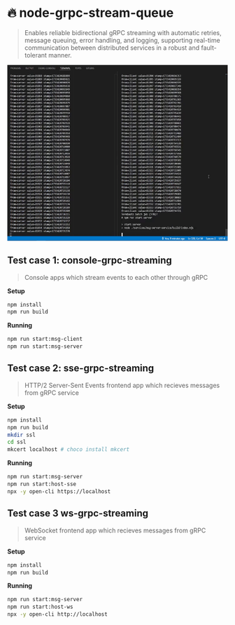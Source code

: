# 🔥 node-grpc-stream-queue

> Enables reliable bidirectional gRPC streaming with automatic retries, message queuing, error handling, and logging, supporting real-time communication between distributed services in a robust and fault-tolerant manner.

![screencast](./screencast.gif)

## Test case 1: console-grpc-streaming

> Console apps which stream events to each other through gRPC

**Setup**

```bash
npm install
npm run build
```

**Running**

```bash
npm run start:msg-client
npm run start:msg-server
```

## Test case 2: sse-grpc-streaming

> HTTP/2 Server-Sent Events frontend app which recieves messages from gRPC service

**Setup**

```bash
npm install
npm run build
mkdir ssl
cd ssl
mkcert localhost # choco install mkcert
```

**Running**

```bash
npm run start:msg-server
npm run start:host-sse
npx -y open-cli https://localhost
```

## Test case 3 ws-grpc-streaming

> WebSocket frontend app which recieves messages from gRPC service

**Setup**

```bash
npm install
npm run build
```

**Running**

```bash
npm run start:msg-server
npm run start:host-ws
npx -y open-cli http://localhost
```

